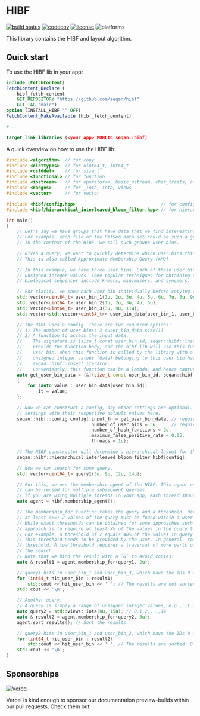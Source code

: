# HIBF

[![build status][1]][2]
[![codecov][3]][4]
[![license][5]][6]
![platforms][9]
<!-- [![latest release][7]][8] -->

<!--
    Above uses reference-style links with numbers.
    See also https://github.com/adam-p/markdown-here/wiki/Markdown-Cheatsheet#links.

    For example, `[![build status][1]][2]` evaluates to the following:
        `[link_text][2]`
        `[2]` is a reference to a link, i.e. `[link_text](https://...)`

        `[link_text]` = `[![build status][1]]`
        `[1]` is once again a reference to a link - this time an image, i.e. `[![build status](https://...)]
        `![build status]` is the text that should be displayed if the linked resource (`[1]`) is not available

    `[![build status][1]][2]` hence means:
    Show the picture linked under `[1]`. In case it cannot be displayed, show the text "build status" instead.
    The picture, or alternative text, should link to `[2]`.
-->

[1]: https://img.shields.io/github/actions/workflow/status/seqan/hibf/ci_linux.yml?branch=main&style=flat&logo=github&label=CI "Open GitHub actions page"
[2]: https://github.com/seqan/hibf/actions?query=branch%3Amain
[3]: https://codecov.io/gh/seqan/hibf/branch/main/graph/badge.svg?token=BH1FQiBBle "Open Codecov page"
[4]: https://codecov.io/gh/seqan/hibf
[5]: https://img.shields.io/badge/license-BSD-green.svg "Open Copyright page"
[6]: https://github.com/seqan/hibf/blob/main/LICENSE.md
[7]: https://img.shields.io/github/release/seqan/hibf.svg "Get the latest release"
[8]: https://github.com/seqan/hibf/releases/latest
[9]: https://img.shields.io/badge/platform-linux%20%7C%20bsd%20%7C%20osx-informational.svg

This library contains the HIBF and layout algorithm.

## Quick start

To use the HIBF lib in your app:

```cmake
include (FetchContent)
FetchContent_Declare (
    hibf_fetch_content
    GIT_REPOSITORY "https://github.com/seqan/hibf"
    GIT_TAG "main")
option (INSTALL_HIBF "" OFF)
FetchContent_MakeAvailable (hibf_fetch_content)

# ...

target_link_libraries (<your_app> PUBLIC seqan::hibf)
```

A quick overview on how to use the HIBF lib:

<!-- MARKDOWN-AUTO-DOCS:START (CODE:src=./test/snippet/readme.cpp) -->
<!-- The below code snippet is automatically added from ./test/snippet/readme.cpp -->
```cpp
#include <algorithm>  // for copy
#include <cinttypes>  // for uint64_t, int64_t
#include <cstddef>    // for size_t
#include <functional> // for function
#include <iostream>   // for operator<<, basic_ostream, char_traits, cout
#include <ranges>     // for _Iota, iota, views
#include <vector>     // for vector

#include <hibf/config.hpp>                                // for config, insert_iterator
#include <hibf/hierarchical_interleaved_bloom_filter.hpp> // for hierarchical_interleaved_bloom_filter

int main()
{
    // Let's say we have groups that have data that we find interesting.
    // For example, each file of the RefSeq data set could be such a group.
    // In the context of the HIBF, we call such groups user bins.

    // Given a query, we want to quickly determine which user bins this query is likely to occur in.
    // This is also called Approximate Membership Query (AMQ).

    // In this example, we have three user bins. Each of these user bins is characterized by a range of
    // unsigned integer values. Some popular techniques for obtaining such unsigned integers from
    // biological sequences include k-mers, minimisers, and syncmers.

    // For clarity, we show each user bin individually before copying them to user_bin_data.
    std::vector<uint64_t> user_bin_1{1u, 2u, 3u, 4u, 5u, 6u, 7u, 8u, 9u, 10u};
    std::vector<uint64_t> user_bin_2{1u, 2u, 3u, 4u, 5u};
    std::vector<uint64_t> user_bin_3{3u, 9u, 11u};
    std::vector<std::vector<uint64_t>> user_bin_data{user_bin_1, user_bin_2, user_bin_3};

    // The HIBF uses a config. There are two required options:
    // 1) The number of user bins: 3 (user_bin_data.size())
    // 2) A function to access the input data.
    //    The signature is (size_t const user_bin_id, seqan::hibf::insert_iterator it). You need to
    //    provide the function body, and the hibf lib will use this function to access the data of each
    //    user bin. When this function is called by the library with a specific user_bin_id, all
    //    unsigned integer values (data) belonging to this user bin have to be assigned to the
    //    seqan::hibf::insert_iterator.
    //    Conveniently, this function can be a lambda, and hence capture data outside the function body.
    auto get_user_bin_data = [&](size_t const user_bin_id, seqan::hibf::insert_iterator it)
    {
        for (auto value : user_bin_data[user_bin_id])
            it = value;
    };

    // Now we can construct a config, any other settings are optional. We have included some interesting
    // settings with their respective default values here.
    seqan::hibf::config config{.input_fn = get_user_bin_data, // required
                               .number_of_user_bins = 3u,     // required
                               .number_of_hash_functions = 2u,
                               .maximum_false_positive_rate = 0.05,
                               .threads = 1u};

    // The HIBF constructor will determine a hierarchical layout for the user bins and build the filter.
    seqan::hibf::hierarchical_interleaved_bloom_filter hibf{config};

    // Now we can search for some query.
    std::vector<uint64_t> query1{3u, 9u, 12u, 14u};

    // For this, we use the membership agent of the HIBF. This agent only needs to be created once and
    // can be reused for multiple subsequent queries.
    // If you are using multiple threads in your app, each thread should have its own membership agent.
    auto agent = hibf.membership_agent();

    // The membership_for function takes the query and a threshold. Here, a threshold of two means that
    // at least (>=) 2 values of the query must be found within a user bin to be a hit.
    // While exact thresholds can be obtained for some approaches such as k-mers, another popular
    // approach is to require at least x% of the values in the query to hit.
    // For example, a threshold of 2 equals 40% of the values in query1 (5 values).
    // This threshold needs to be provided by the user. In general, some care should be taken with the
    // threshold. A low threshold requires a traversal of more parts of the hierarchy and slows down
    // the search.
    // Note that we bind the result with a `&` to avoid copies!
    auto & result1 = agent.membership_for(query1, 2u);

    // query1 hits in user_bin_1 and user_bin_3, which have the IDs 0 and 2, respectively.
    for (int64_t hit_user_bin : result1)
        std::cout << hit_user_bin << ' '; // The results are not sorted: 2 0
    std::cout << '\n';

    // Another query.
    // A query is simply a range of unsigned integer values, e.g., it does not have to be a vector.
    auto query2 = std::views::iota(0u, 15u); // 0,1,2,...,14
    auto & result2 = agent.membership_for(query2, 5u);
    agent.sort_results(); // Sort the results.

    // query2 hits in user_bin_1 and user_bin_2, which have the IDs 0 and 1, respectively.
    for (int64_t hit_user_bin : result2)
        std::cout << hit_user_bin << ' '; // The results are sorted: 0 1
    std::cout << '\n';
}
```
<!-- The below code snippet is automatically added from ./test/snippet/readme.cpp -->
<!-- MARKDOWN-AUTO-DOCS:END -->

## Sponsorships

[![Vercel](https://raw.githubusercontent.com/seqan/hibf/main/test/documentation/.vercel/powered-by-vercel.svg)](https://vercel.com/?utm_source=seqan&utm_campaign=oss)

Vercel is kind enough to sponsor our documentation preview-builds within our pull requests. Check them out!

